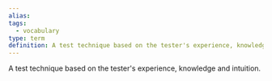 ```yaml
---
alias: 
tags:
  - vocabulary
type: term
definition: A test technique based on the tester's experience, knowledge and intuition.
---
```


A test technique based on the tester's experience, knowledge and intuition.